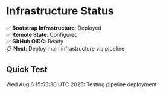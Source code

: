 # Infrastructure Status

✅ **Bootstrap Infrastructure**: Deployed  
✅ **Remote State**: Configured  
✅ **GitHub OIDC**: Ready  
📋 **Next**: Deploy main infrastructure via pipeline

## Quick Test
Wed Aug  6 15:55:30 UTC 2025: Testing pipeline deployment

